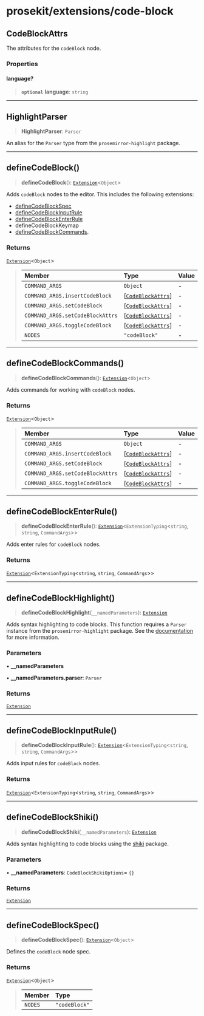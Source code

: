 # prosekit/extensions/code-block

<a id="CodeBlockAttrs" name="CodeBlockAttrs"></a>

## CodeBlockAttrs

The attributes for the `codeBlock` node.

### Properties

<a id="language" name="language"></a>

#### language?

> **`optional`** **language**: `string`

***

<a id="HighlightParser" name="HighlightParser"></a>

## HighlightParser

> **HighlightParser**: `Parser`

An alias for the `Parser` type from the `prosemirror-highlight` package.

***

<a id="defineCodeBlock" name="defineCodeBlock"></a>

## defineCodeBlock()

> **defineCodeBlock**(): [`Extension`](../core.md#ExtensionT)\<`Object`\>

Adds `codeBlock` nodes to the editor. This includes the following extensions:

- [defineCodeBlockSpec](code-block.md#defineCodeBlockSpec)
- [defineCodeBlockInputRule](code-block.md#defineCodeBlockInputRule)
- [defineCodeBlockEnterRule](code-block.md#defineCodeBlockEnterRule)
- defineCodeBlockKeymap
- [defineCodeBlockCommands](code-block.md#defineCodeBlockCommands).

### Returns

[`Extension`](../core.md#ExtensionT)\<`Object`\>

> | Member | Type | Value |
> | :------ | :------ | :------ |
> | `COMMAND_ARGS` | `Object` | - |
> | `COMMAND_ARGS.insertCodeBlock` | [[`CodeBlockAttrs`](code-block.md#CodeBlockAttrs)] | - |
> | `COMMAND_ARGS.setCodeBlock` | [[`CodeBlockAttrs`](code-block.md#CodeBlockAttrs)] | - |
> | `COMMAND_ARGS.setCodeBlockAttrs` | [[`CodeBlockAttrs`](code-block.md#CodeBlockAttrs)] | - |
> | `COMMAND_ARGS.toggleCodeBlock` | [[`CodeBlockAttrs`](code-block.md#CodeBlockAttrs)] | - |
> | `NODES` | `"codeBlock"` | - |
>

***

<a id="defineCodeBlockCommands" name="defineCodeBlockCommands"></a>

## defineCodeBlockCommands()

> **defineCodeBlockCommands**(): [`Extension`](../core.md#ExtensionT)\<`Object`\>

Adds commands for working with `codeBlock` nodes.

### Returns

[`Extension`](../core.md#ExtensionT)\<`Object`\>

> | Member | Type | Value |
> | :------ | :------ | :------ |
> | `COMMAND_ARGS` | `Object` | - |
> | `COMMAND_ARGS.insertCodeBlock` | [[`CodeBlockAttrs`](code-block.md#CodeBlockAttrs)] | - |
> | `COMMAND_ARGS.setCodeBlock` | [[`CodeBlockAttrs`](code-block.md#CodeBlockAttrs)] | - |
> | `COMMAND_ARGS.setCodeBlockAttrs` | [[`CodeBlockAttrs`](code-block.md#CodeBlockAttrs)] | - |
> | `COMMAND_ARGS.toggleCodeBlock` | [[`CodeBlockAttrs`](code-block.md#CodeBlockAttrs)] | - |
>

***

<a id="defineCodeBlockEnterRule" name="defineCodeBlockEnterRule"></a>

## defineCodeBlockEnterRule()

> **defineCodeBlockEnterRule**(): [`Extension`](../core.md#ExtensionT)\<`ExtensionTyping`\<`string`, `string`, `CommandArgs`\>\>

Adds enter rules for `codeBlock` nodes.

### Returns

[`Extension`](../core.md#ExtensionT)\<`ExtensionTyping`\<`string`, `string`, `CommandArgs`\>\>

***

<a id="defineCodeBlockHighlight" name="defineCodeBlockHighlight"></a>

## defineCodeBlockHighlight()

> **defineCodeBlockHighlight**(`__namedParameters`): [`Extension`](../core.md#ExtensionT)

Adds syntax highlighting to code blocks. This function requires a `Parser`
instance from the `prosemirror-highlight` package. See the
[documentation](https://github.com/ocavue/prosemirror-highlight) for more
information.

### Parameters

• **\_\_namedParameters**

• **\_\_namedParameters\.parser**: `Parser`

### Returns

[`Extension`](../core.md#ExtensionT)

***

<a id="defineCodeBlockInputRule" name="defineCodeBlockInputRule"></a>

## defineCodeBlockInputRule()

> **defineCodeBlockInputRule**(): [`Extension`](../core.md#ExtensionT)\<`ExtensionTyping`\<`string`, `string`, `CommandArgs`\>\>

Adds input rules for `codeBlock` nodes.

### Returns

[`Extension`](../core.md#ExtensionT)\<`ExtensionTyping`\<`string`, `string`, `CommandArgs`\>\>

***

<a id="defineCodeBlockShiki" name="defineCodeBlockShiki"></a>

## defineCodeBlockShiki()

> **defineCodeBlockShiki**(`__namedParameters`): [`Extension`](../core.md#ExtensionT)

Adds syntax highlighting to code blocks using the [shiki](https://github.com/shikijs/shiki) package.

### Parameters

• **\_\_namedParameters**: `CodeBlockShikiOptions`= `{}`

### Returns

[`Extension`](../core.md#ExtensionT)

***

<a id="defineCodeBlockSpec" name="defineCodeBlockSpec"></a>

## defineCodeBlockSpec()

> **defineCodeBlockSpec**(): [`Extension`](../core.md#ExtensionT)\<`Object`\>

Defines the `codeBlock` node spec.

### Returns

[`Extension`](../core.md#ExtensionT)\<`Object`\>

> | Member | Type |
> | :------ | :------ |
> | `NODES` | `"codeBlock"` |
>
